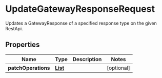 

# UpdateGatewayResponseRequest

Updates a GatewayResponse of a specified response type on the given RestApi.

## Properties

| Name | Type | Description | Notes |
|------------ | ------------- | ------------- | -------------|
|**patchOperations** | [**List**](List.md) |  |  [optional] |



